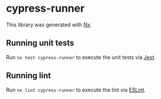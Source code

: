 # cypress-runner

This library was generated with [Nx](https://nx.dev).

## Running unit tests

Run `nx test cypress-runner` to execute the unit tests via [Jest](https://jestjs.io).

## Running lint

Run `nx lint cypress-runner` to execute the lint via [ESLint](https://eslint.org/).
